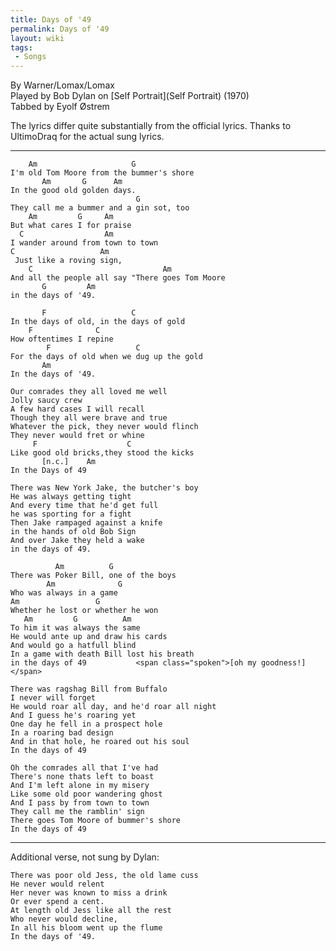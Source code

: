 ```yaml
---
title: Days of '49
permalink: Days of '49
layout: wiki
tags:
 - Songs
---
```


By Warner/Lomax/Lomax  
Played by Bob Dylan on [Self Portrait](Self Portrait)
(1970)  
Tabbed by Eyolf Østrem

The lyrics differ quite substantially from the official lyrics. Thanks
to UltimoDraq for the actual sung lyrics.

* * * * *

        Am                     G
    I'm old Tom Moore from the bummer's shore
           Am       G      Am
    In the good old golden days.
                                G
    They call me a bummer and a gin sot, too
        Am         G     Am
    But what cares I for praise
      C                  Am
    I wander around from town to town
    C                   Am
     Just like a roving sign,
        C                             Am
    And all the people all say "There goes Tom Moore
           G         Am
    in the days of '49.

           F                   C
    In the days of old, in the days of gold
        F              C
    How oftentimes I repine
            F                   C
    For the days of old when we dug up the gold
           Am
    In the days of '49.

    Our comrades they all loved me well
    Jolly saucy crew
    A few hard cases I will recall
    Though they all were brave and true
    Whatever the pick, they never would flinch
    They never would fret or whine
         F                    C
    Like good old bricks,they stood the kicks
           [n.c.]    Am
    In the Days of 49

    There was New York Jake, the butcher's boy
    He was always getting tight
    And every time that he'd get full
    he was sporting for a fight
    Then Jake rampaged against a knife
    in the hands of old Bob Sign
    And over Jake they held a wake
    in the days of 49.

              Am          G
    There was Poker Bill, one of the boys
            Am              G
    Who was always in a game
    Am                 G
    Whether he lost or whether he won
       Am         G          Am
    To him it was always the same
    He would ante up and draw his cards
    And would go a hatfull blind
    In a game with death Bill lost his breath
    in the days of 49           <span class="spoken">[oh my goodness!]</span>

    There was ragshag Bill from Buffalo
    I never will forget
    He would roar all day, and he'd roar all night
    And I guess he's roaring yet
    One day he fell in a prospect hole
    In a roaring bad design
    And in that hole, he roared out his soul
    In the days of 49

    Oh the comrades all that I've had
    There's none thats left to boast
    And I'm left alone in my misery
    Like some old poor wandering ghost
    And I pass by from town to town
    They call me the ramblin' sign
    There goes Tom Moore of bummer's shore
    In the days of 49

* * * * *

Additional verse, not sung by Dylan:

    There was poor old Jess, the old lame cuss
    He never would relent
    Her never was known to miss a drink
    Or ever spend a cent.
    At length old Jess like all the rest
    Who never would decline,
    In all his bloom went up the flume
    In the days of '49.
